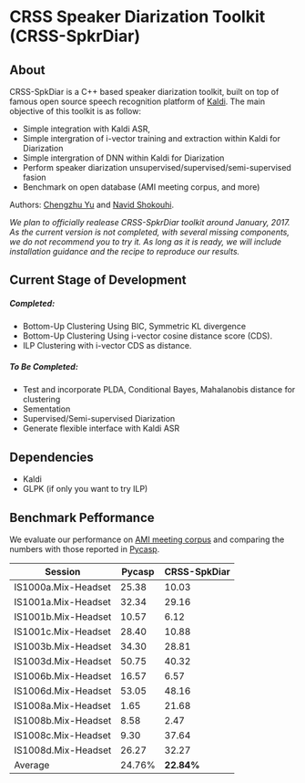# CRSS Speaker Diarization Toolkit (CRSS-SpkrDiar)
## About
CRSS-SpkDiar is a C++ based speaker diarization toolkit, built on top of famous open source speech recognition platform of [Kaldi](http://kaldi.sourceforge.net/). The main objective of this toolkit is as follow:

  - Simple integration with Kaldi ASR, 
  - Simple intergration of i-vector training and extraction within Kaldi for Diarization
  - Simple intergration of DNN within Kaldi for Diarization 
  - Perform speaker diarization unsupervised/supervised/semi-supervised fasion
  - Benchmark on open database (AMI meeting corpus, and more)

Authors: [Chengzhu Yu](https://sites.google.com/site/chengzhuyu0/home) and [Navid Shokouhi](https://scholar.google.com/citations?user=DHxzPt8AAAAJ&hl=en).

_We plan to officially realease CRSS-SpkrDiar toolkit around January, 2017. 
As the current version is not completed, with several missing components,
we do not recommend you to try it. As long as it is ready, we will include installation guidance and the recipe to 
reproduce our results._

## Current Stage of Development
##### _Completed:_
 - Bottom-Up Clustering Using BIC, Symmetric KL divergence
 - Bottom-Up Clustering Using i-vector cosine distance score (CDS).
 - ILP Clustering with i-vector CDS as distance.

##### _To Be Completed:_
 - Test and incorporate PLDA, Conditional Bayes, Mahalanobis distance for clustering    
 - Sementation
 - Supervised/Semi-supervised Diarization
 - Generate flexible interface with Kaldi ASR

## Dependencies
  - Kaldi
  - GLPK (if only you want to try ILP)
  
## Benchmark Pefformance
We evaluate our performance on [AMI meeting corpus](http://groups.inf.ed.ac.uk/ami/download/) and comparing the numbers with those reported in [Pycasp](http://multimedia.icsi.berkeley.edu/scalable-big-data-analysis/pycasp/).

| Session       |      Pycasp   |   CRSS-SpkDiar  |
| ------------- | ------------- | -------------   | 
IS1000a.Mix-Headset | 25.38 | 10.03|
IS1001a.Mix-Headset | 32.34 | 29.16|
IS1001b.Mix-Headset | 10.57 | 6.12 |
IS1001c.Mix-Headset | 28.40 | 10.88|
IS1003b.Mix-Headset | 34.30 | 28.81|
IS1003d.Mix-Headset | 50.75 | 40.32|
IS1006b.Mix-Headset | 16.57 | 6.57 |
IS1006d.Mix-Headset | 53.05 |48.16 |
IS1008a.Mix-Headset | 1.65  |21.68 |
IS1008b.Mix-Headset | 8.58  |2.47  |
IS1008c.Mix-Headset | 9.30  |37.64 | 
IS1008d.Mix-Headset | 26.27 |32.27 | 
Average             | 24.76% |**22.84%** | 
